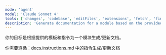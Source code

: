 ```yaml
---
mode: 'agent'
model: 'Claude Sonnet 4'
tools: ['changes', 'codebase', 'editFiles', 'extensions', 'fetch', 'findTestFiles', 'githubRepo', 'new', 'openSimpleBrowser', 'problems', 'runCommands', 'runNotebooks', 'runTasks', 'runTests', 'search', 'searchResults', 'terminalLastCommand', 'terminalSelection', 'testFailure', 'usages', 'vscodeAPI']
description: 'Generate documentation for a module based on the provided template and instructions.'
---
```


你的目标是根据提供的模板和指令为一个模块生成/更新文档。

你需要遵循：[docs.instructions.md](../instructions/gendocs.instructions.md) 中的指令生成/更新文档

